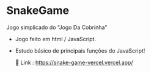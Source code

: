 # SnakeGame
 Jogo simplicado do "Jogo Da Cobrinha"
 
 - Jogo feito em html / JavaScript.
 
 - Estudo básico de principais funções do JavaScript!

   🔗 Link : https://snake-game-vercel.vercel.app/ 
